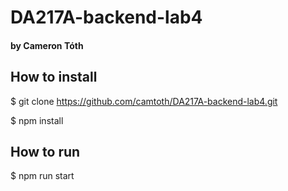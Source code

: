 # DA217A-backend-lab4
#### by Cameron Tóth

## How to install

$ git clone https://github.com/camtoth/DA217A-backend-lab4.git

$ npm install

## How to run

$ npm run start
